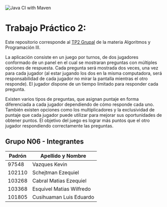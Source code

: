 ![Java CI with Maven](https://github.com/LuisCusihuaman/tp2-algo3/workflows/Java%20CI%20with%20Maven/badge.svg)
# Trabajo Práctico 2:
Este repositorio corresponde al [TP2 Grupal](https://drive.google.com/file/d/1dvx7QjCFtL-zMiupm4ckqBG0udupYlpO) de la materia Algoritmos y Programación III.

La aplicación consiste en un juego por turnos, de dos jugadores conformado de un panel en el cual se mostraran preguntas con múltiples opciones de respuesta.
Cada pregunta será mostrada dos veces, una vez para cada jugador (al estar jugando los dos en la misma computadora, será responsabilidad de cada jugador no mirar la pantalla mientras el otro responde). 
El jugador dispone de un tiempo limitado para responder cada pregunta.

Existen varios tipos de preguntas, que asignan puntaje en forma diferenciada a cada jugador dependiendo de cómo responde cada uno.
También existen opciones como los multiplicadores y la exclusividad de puntaje que cada jugador puede utilizar para mejorar sus oportunidades de obtener puntos.
El objetivo del juego es lograr más puntos que el otro jugador respondiendo correctamente las preguntas.

## Grupo N06 - Integrantes

| Padrón | Apellido y Nombre       |
|--------|------------------------ |
| 97548  | Vazques Kevin    	   |
| 102110 | Schejtman Ezequiel      |
| 103268 | Cabral Matias Ezequiel  |
| 103368 | Esquivel Matias Wilfredo|
| 101805 | Cusihuaman Luis Eduardo |
